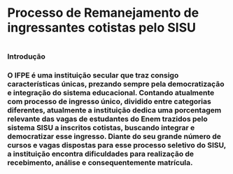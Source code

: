 <h1>Processo de Remanejamento de ingressantes cotistas pelo SISU<h1>
<h3> Introdução <h3>
O IFPE é uma instituição secular que traz consigo características únicas, prezando sempre pela democratização e integração do sistema educacional. Contando atualmente com processo de ingresso único, dividido entre categorias diferentes, atualmente a instituição dedica uma porcentagem relevante das vagas de estudantes do Enem trazidos pelo sistema SISU a inscritos cotistas, buscando integrar e democratizar esse ingresso. Diante do seu grande número de cursos e vagas dispostas para esse processo seletivo do SISU, a instituição encontra dificuldades para realização de recebimento, análise e consequentemente matrícula.

